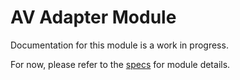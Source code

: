 # AV Adapter Module
Documentation for this module is a work in progress.

For now, please refer to the [specs](specs.yaml) for module details.
